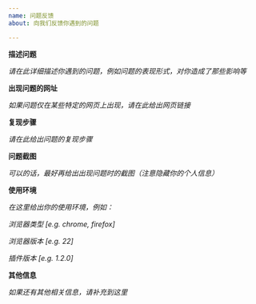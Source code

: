 ```yaml
---
name: 问题反馈
about: 向我们反馈你遇到的问题

---
```


**描述问题**

_请在此详细描述你遇到的问题，例如问题的表现形式，对你造成了那些影响等_

**出现问题的网址**

_如果问题仅在某些特定的网页上出现，请在此给出网页链接_

**复现步骤**

_请在此给出问题的复现步骤_

**问题截图**

_可以的话，最好再给出出现问题时的截图（注意隐藏你的个人信息）_

**使用环境**

_在这里给出你的使用环境，例如：_

_浏览器类型 [e.g. chrome, firefox]_

_浏览器版本 [e.g. 22]_

_插件版本 [e.g. 1.2.0]_

**其他信息**

_如果还有其他相关信息，请补充到这里_
